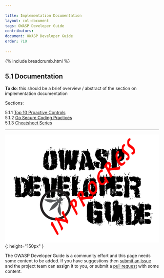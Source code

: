 ```yaml
---

title: Implementation Documentation
layout: col-document
tags: OWASP Developer Guide
contributors:
document: OWASP Developer Guide
order: 710

---
```


{% include breadcrumb.html %}

## 5.1 Documentation

**To do**:  this should be a brief overview / abstract of the section on implementation documentation

Sections:

5.1.1 [Top 10 Proactive Controls](01-proactive-controls.md)  
5.1.2 [Go Secure Coding Practices](02-go-scp.md)  
5.1.3 [Cheatsheet Series](03-cheatsheets.md)  

----

![Developer Guide](../../assets/images/dg_wip.png "OWASP Developer Guide"){: height="150px" }

The OWASP Developer Guide is a community effort and this page needs some content to be added.
If you have suggestions then [submit an issue][issue0710] and the project team can assign it to you,
or submit a [pull request][pr] with some content.

[issue0710]: https://github.com/OWASP/www-project-developer-guide/issues/new?labels=enhancement&template=request.md&title=Update:%2007-implementation/01-documentation/00-toc
[pr]: https://github.com/OWASP/www-project-developer-guide/pulls
